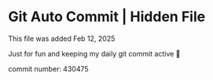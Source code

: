# Git Auto Commit | Hidden File

This file was added Feb 12, 2025

Just for fun and keeping my daily git commit active 🤪

commit number: 430475
